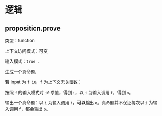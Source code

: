 # 逻辑

## proposition.prove

类型：function

上下文访问模式：可变

输入模式：`true .`

生成一个真命题。

若 input 为 `f i0`，`f` 为上下文无关函数：

按照 `f` 的输入模式对 `i0` 求值，得到 `i`，以 `i` 为输入调用 `f`，得到 `o`。

输出一个真命题：以 `i` 为输入调用 `f`，**可以**输出 `o`。真命题并不保证每次以 `i` 为输入调用 `f`，都会输出 `o`。

